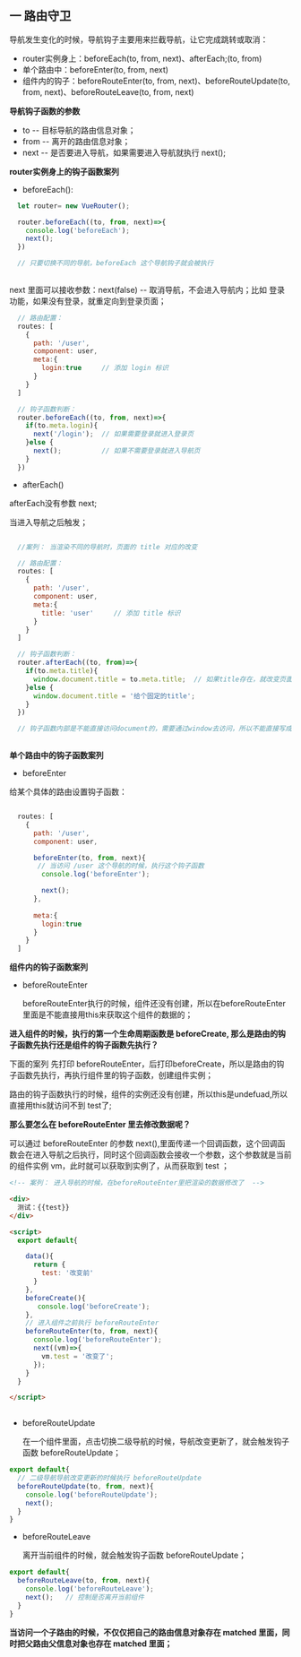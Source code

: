 ## 一 路由守卫

导航发生变化的时候，导航钩子主要用来拦截导航，让它完成跳转或取消：
- router实例身上：beforeEach(to, from, next)、afterEach;(to, from)
- 单个路由中：beforeEnter(to, from, next)
- 组件内的钩子：beforeRouteEnter(to, from, next)、beforeRouteUpdate(to, from, next)、beforeRouteLeave(to, from, next)

**导航钩子函数的参数**
+ to -- 目标导航的路由信息对象；
+ from -- 离开的路由信息对象；
+ next -- 是否要进入导航，如果需要进入导航就执行 next();

**router实例身上的钩子函数案列**

+ beforeEach():
```js
  let router= new VueRouter();

  router.beforeEach((to, from, next)=>{
    console.log('beforeEach');
    next(); 
  })

  // 只要切换不同的导航，beforeEach 这个导航钩子就会被执行
  
```


next 里面可以接收参数：next(false) -- 取消导航，不会进入导航内；比如 登录功能，如果没有登录，就重定向到登录页面；

```js
  // 路由配置：
  routes: [
    {
      path: '/user',  
      component: user,
      meta:{
        login:true     // 添加 login 标识
      }
    }
  ]

  // 钩子函数判断：
  router.beforeEach((to, from, next)=>{ 
    if(to.meta.login){
      next('/login');  // 如果需要登录就进入登录页
    }else {
      next();          // 如果不需要登录就进入导航页
    }
  })
```
+ afterEach()

afterEach没有参数 next;

当进入导航之后触发；
```js

  //案列： 当渲染不同的导航时，页面的 title 对应的改变

  // 路由配置：
  routes: [
    {
      path: '/user',  
      component: user,
      meta:{
        title: 'user'     // 添加 title 标识
      }
    }
  ]

  // 钩子函数判断：
  router.afterEach((to, from)=>{ 
    if(to.meta.title){
      window.document.title = to.meta.title;  // 如果title存在，就改变页面的title为to.meta.title
    }else {
      window.document.title = '给个固定的title';        
    }
  })

  // 钩子函数内部是不能直接访问document的，需要通过window去访问，所以不能直接写成：document.title
  
```


**单个路由中的钩子函数案列**

+ beforeEnter

给某个具体的路由设置钩子函数：
```js

  routes: [
    {
      path: '/user',  
      component: user,

      beforeEnter(to, from, next){
       // 当访问 /user 这个导航的时候，执行这个钩子函数
        console.log('beforeEnter');

        next();
      },
      
      meta:{
        login:true   
      }
    }
  ]

```

**组件内的钩子函数案列**
+ beforeRouteEnter
  
  beforeRouteEnter执行的时候，组件还没有创建，所以在beforeRouteEnter里面是不能直接用this来获取这个组件的数据的；

**进入组件的时候，执行的第一个生命周期函数是 beforeCreate, 那么是路由的钩子函数先执行还是组件的钩子函数先执行？**

下面的案列  先打印 beforeRouteEnter，后打印beforeCreate，所以是路由的钩子函数先执行，再执行组件里的钩子函数，创建组件实例；

路由的钩子函数执行的时候，组件的实例还没有创建，所以this是undefuad,所以直接用this就访问不到 test了;

**那么要怎么在 beforeRouteEnter 里去修改数据呢？**

可以通过 beforeRouteEnter 的参数 next(),里面传递一个回调函数，这个回调函数会在进入导航之后执行，同时这个回调函数会接收一个参数，这个参数就是当前的组件实例 vm，此时就可以获取到实例了，从而获取到 test ；

```html
<!-- 案列： 进入导航的时候，在beforeRouteEnter里把渲染的数据修改了  -->

<div>
  测试：{{test}}
</div>

<script>
  export default{

    data(){
      return {
        test: '改变前' 
      } 
    },
    beforeCreate(){
       console.log('beforeCreate');
    },
    // 进入组件之前执行 beforeRouteEnter
    beforeRouteEnter(to, from, next){
      console.log('beforeRouteEnter');
      next((vm)=>{
        vm.test = '改变了';
      });
    }
  }

</script>
  
```
+ beforeRouteUpdate
  
  在一个组件里面，点击切换二级导航的时候，导航改变更新了，就会触发钩子函数 beforeRouteUpdate；
```js
export default{
  // 二级导航导航改变更新的时候执行 beforeRouteUpdate
  beforeRouteUpdate(to, from, next){
    console.log('beforeRouteUpdate');
    next();
  }
}
```

+ beforeRouteLeave
  
  离开当前组件的时候，就会触发钩子函数 beforeRouteUpdate；
```js
export default{
  beforeRouteLeave(to, from, next){
    console.log('beforeRouteLeave');
    next();   // 控制是否离开当前组件
  }
}
```


**当访问一个子路由的时候，不仅仅把自己的路由信息对象存在 matched 里面，同时把父路由父信息对象也存在 matched 里面；**